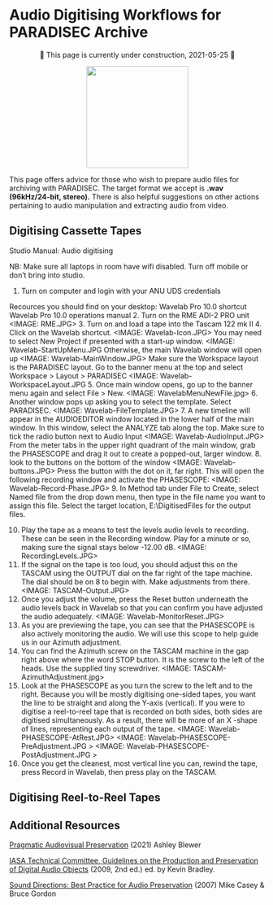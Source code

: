 # Audio Digitising Workflows for PARADISEC Archive
<p align="center">
🚧 This page is currently under construction, 2021-05-25 🚧
</p>

<p align="center">
  <img height="200" src="images/rev-rev-vox.gif">
</p>

This page offers advice for those who wish to prepare audio files for archiving with PARADISEC. The target format we accept is **.wav (96kHz/24-bit, stereo).** There is also helpful suggestions on other actions pertaining to audio manipulation and extracting audio from video.


## Digitising Cassette Tapes

Studio Manual: Audio digitising

NB: Make sure all laptops in room have wifi disabled. Turn off mobile or don’t bring into studio.

1.	Turn on computer and login with your ANU UDS credentials

Recources you should find on your desktop:
Wavelab Pro 10.0 shortcut
Wavelab Pro 10.0 operations manual
2.	Turn on the RME ADI-2 PRO unit
<IMAGE: RME.JPG>
3.	Turn on and load a tape into the Tascam 122 mk II
4.	Click on the Wavelab shortcut.
<IMAGE: Wavelab-Icon.JPG>
You may need to select New Project if presented with a start-up window. 
<IMAGE: Wavelab-StartUpMenu.JPG
Otherwise, the main Wavelab window will open up
<IMAGE: Wavelab-MainWindow.JPG>
Make sure the Workspace layout is the PARADISEC layout. Go to the banner menu at the top and select Workspace > Layout > PARADISEC
<IMAGE: Wavelab-WorkspaceLayout.JPG
5.	Once main window opens, go up to the banner menu again and select File > New.
<IMAGE: WavelabMenuNewFile.jpg>
6.	Another window pops up asking you to select the template. Select PARADISEC.
<IMAGE: Wavelab-FileTemplate.JPG>
7.	A new timeline will appear in the AUDIOEDITOR window located in the lower half of the main window. In this window, select the ANALYZE tab along the top. Make sure to tick the radio button next to Audio Input
<IMAGE: Wavelab-AudioInput.JPG>
From the meter tabs in the upper right quadrant of the main window, grab the PHASESCOPE and drag it out to create a popped-out, larger window.
8.	look to the buttons on the bottom of the window
<IMAGE: Wavelab-buttons.JPG>
Press the button with the dot on it, far right. This will open the following recording window and activate the PHASESCOPE:
<IMAGE: Wavelab-Record-Phase.JPG>
9.	In Method tab under File to Create, select Named file from the drop down menu, then type in the file name you want to assign this file. Select the target location, E:\DigitisedFiles for the output files.

10.	Play the tape as a means to test the levels audio levels to recording. These can be seen in the Recording window. Play for a minute or so, making sure the signal stays below -12.00 dB. 
<IMAGE: RecordingLevels.JPG>
11.	If the signal on the tape is too loud, you should adjust this on the TASCAM using the OUTPUT dial on the far right of the tape machine. The dial should be on 8 to begin with. Make adjustments from there.
<IMAGE: TASCAM-Output.JPG>
12.	Once you adjust the volume, press the Reset button underneath the audio levels back in Wavelab so that you can confirm you have adjusted the audio adequately.
<IMAGE: Wavelab-MonitorReset.JPG>
13.	As you are previewing the tape, you can see that the PHASESCOPE is also actively monitoring the audio. We will use this scope to help guide us in our Azimuth adjustment. 
14.	You can find the Azimuth screw on the TASCAM machine in the gap right above where the word STOP button. It is the screw to the left of the heads. Use the supplied tiny screwdriver.
<IMAGE: TASCAM-AzimuthAdjustment.jpg>
15.	Look at the PHASESCOPE as you turn the screw to the left and to the right. Because you will be mostly digitising one-sided tapes, you want the line to be straight and along the Y-axis (vertical). If you were to digitise a reel-to-reel tape that is recorded on both sides, both sides are digitised simultaneously. As a result, there will be more of an X -shape of lines, representing each output of the tape.
<IMAGE: Wavelab-PHASESCOPE-AtRest.JPG>
<IMAGE: Wavelab-PHASESCOPE-PreAdjustment.JPG >
<IMAGE: Wavelab-PHASESCOPE-PostAdjustment.JPG >
16.	Once you get the cleanest, most vertical line you can, rewind the tape, press Record in Wavelab, then press play on the TASCAM. 



## Digitising Reel-to-Reel Tapes

## Additional Resources
[Pragmatic Audiovisual Preservation](http://doi.org/10.7207/twr20-10) (2021) Ashley Blewer

[IASA Technical Committee, Guidelines on the Production and Preservation of Digital Audio Objects](https://www.iasa-web.org/tc04/audio-preservation) (2009, 2nd ed.) ed. by Kevin Bradley.

[Sound Directions: Best Practice for Audio Preservation](http://www.dlib.indiana.edu/projects/sounddirections/papersPresent/index.shtml) (2007) Mike Casey & Bruce Gordon


